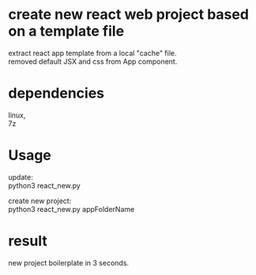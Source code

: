 # create new react web project based on a template file
extract react app template from a local "cache" file.  
removed default JSX and css from App component.  

# dependencies
linux,  
7z  

# Usage
update:  
python3 react_new.py  

create new project:  
python3 react_new.py appFolderName  

# result
new project boilerplate in 3 seconds.
